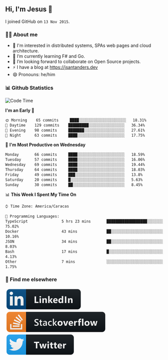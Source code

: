 ## Hi, I'm Jesus 👋

I joined GitHub on `13 Nov 2015`.

<!-- Talking about you -->

### 👨‍💻 About me

- 👦 I'm interested in distributed systems, SPAs web pages and cloud architecture.
- 🌱 I’m currently learning F# and Go.
- 👯 I’m looking forward to collaborate on Open Source projects.
- ⚡️ I have a blog at <https://jsantanders.dev>
- 😄 Pronouns: he/him

### 📊 Github Statistics

<!--START_SECTION:waka-->
![Code Time](http://img.shields.io/badge/Code%20Time-0%20secs-blue)

**I'm an Early 🐤** 

```text
🌞 Morning    65 commits     ████░░░░░░░░░░░░░░░░░░░░░   18.31% 
🌆 Daytime    129 commits    █████████░░░░░░░░░░░░░░░░   36.34% 
🌃 Evening    98 commits     ███████░░░░░░░░░░░░░░░░░░   27.61% 
🌙 Night      63 commits     ████░░░░░░░░░░░░░░░░░░░░░   17.75%

```
📅 **I'm Most Productive on Wednesday** 

```text
Monday       66 commits     ████░░░░░░░░░░░░░░░░░░░░░   18.59% 
Tuesday      57 commits     ████░░░░░░░░░░░░░░░░░░░░░   16.06% 
Wednesday    69 commits     ████░░░░░░░░░░░░░░░░░░░░░   19.44% 
Thursday     64 commits     ████░░░░░░░░░░░░░░░░░░░░░   18.03% 
Friday       49 commits     ███░░░░░░░░░░░░░░░░░░░░░░   13.8% 
Saturday     20 commits     █░░░░░░░░░░░░░░░░░░░░░░░░   5.63% 
Sunday       30 commits     ██░░░░░░░░░░░░░░░░░░░░░░░   8.45%

```


📊 **This Week I Spent My Time On** 

```text
⌚︎ Time Zone: America/Caracas

💬 Programming Languages: 
TypeScript               5 hrs 23 mins       ██████████████████░░░░░░░   75.02% 
Docker                   43 mins             ██░░░░░░░░░░░░░░░░░░░░░░░   10.16% 
JSON                     34 mins             ██░░░░░░░░░░░░░░░░░░░░░░░   8.03% 
Bash                     17 mins             █░░░░░░░░░░░░░░░░░░░░░░░░   4.13% 
Other                    7 mins              ░░░░░░░░░░░░░░░░░░░░░░░░░   1.75%

```


<!--END_SECTION:waka-->

### 📢 Find me elsewhere

<p>
  <a target="_blank" href="https://linkedin.com/in/jsantanders">
    <img src="https://github.com/jsantanders/jsantanders/blob/master/img/linkedin.svg" alt="LinkedIn" style="vertical-align:top; margin:4px">
  </a>
  
  <a target="_blank" href="https://stackoverflow.com/users/7318331/jesus-santander">
    <img src="https://github.com/jsantanders/jsantanders/blob/master/img/stackoverflow.svg" alt="StackOverflow" style="vertical-align:top; margin:4px">
  </a>
  
  <a target="_blank" href="http://twitter.com/jsantanders">
    <img src="https://github.com/jsantanders/jsantanders/blob/master/img/twitter.svg" alt="Twitter" style="vertical-align:top; margin:4px">
  </a>
</p>
